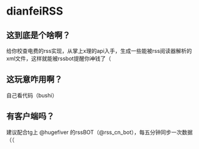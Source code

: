 # dianfeiRSS
## 这到底是个啥啊？
给你校查电费的rss实现，从掌上x理的api入手，生成一些能被rss阅读器解析的xml文件，这样就能被rssbot提醒你~~冲~~钱了（
## 这玩意咋用啊？
自己看代码（bushi）
## 有客户端吗？
建议配合tg上 @hugefiver 的rssBOT（@rss_cn_bot），每五分钟同步一次数据（（
